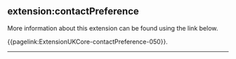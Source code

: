 ## extension:contactPreference


More information about this extension can be found using the link below.

{{pagelink:ExtensionUKCore-contactPreference-050}}.

---
